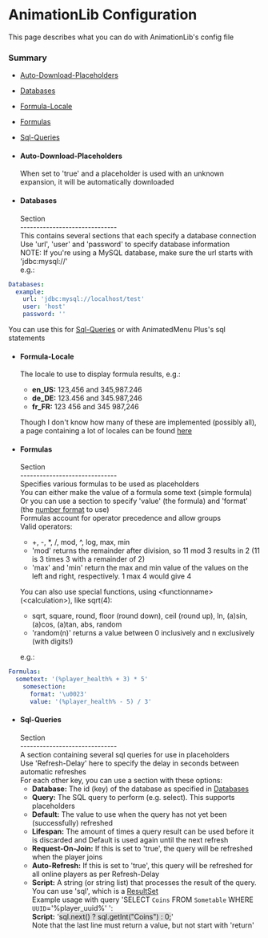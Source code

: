 # AnimationLib Configuration #
This page describes what you can do with AnimationLib's config file  
### Summary ###
- [Auto-Download-Placeholders](#user-content-auto-download-placeholders)
- [Databases](#user-content-databases)
- [Formula-Locale](#user-content-formula-locale)
- [Formulas](#user-content-formulas)
- [Sql-Queries](#user-content-sql-queries)

- #### Auto-Download-Placeholders ####
  When set to 'true' and a placeholder is used with an unknown expansion, it will be automatically downloaded  

- #### Databases ####
  Section  
  \------------------------------  
  This contains several sections that each specify a database connection  
  Use 'url', 'user' and 'password' to specify database information  
  NOTE: If you're using a MySQL database, make sure the url starts with 'jdbc:mysql://'  
  e.g.:  

```YAML
Databases:
  example:
    url: 'jdbc:mysql://localhost/test'
    user: 'host'
    password: ''
```
  You can use this for [Sql-Queries](#user-content-sql-queries) or with AnimatedMenu Plus's sql statements  

- #### Formula-Locale ####
  The locale to use to display formula results, e.g.:  
    - **en_US:** 123,456 and 345,987.246
    - **de_DE:** 123.456 and 345.987,246
    - **fr_FR:** 123 456 and 345 987,246

  Though I don't know how many of these are implemented (possibly all), a page containing a lot of locales can be found [here](http://www.science.co.il/Language/Locale-codes.php)  

- #### Formulas ####
  Section  
  \------------------------------  
  Specifies various formulas to be used as placeholders  
  You can either make the value of a formula some text (simple formula)  
  Or you can use a section to specify 'value' (the formula) and 'format' (the [number format](https://docs.oracle.com/javase/tutorial/i18n/format/decimalFormat.html) to use)  
  Formulas account for operator precedence and allow groups  
  Valid operators:  
    - +, -, *, /, mod, ^, log, max, min
    - 'mod' returns the remainder after division, so 11 mod 3 results in 2 (11 is 3 times 3 with a remainder of 2)
    - 'max' and 'min' return the max and min value of the values on the left and right, respectively. 1 max 4 would give 4

  You can also use special functions, using &lt;functionname&gt;(&lt;calculation&gt;), like sqrt(4):  
    - sqrt, square, round, floor (round down), ceil (round up), ln, (a)sin, (a)cos, (a)tan, abs, random
    - 'random(n)' returns a value between 0 inclusively and n exclusively (with digits!)

  e.g.:  

```YAML
Formulas:
  sometext: '(%player_health% + 3) * 5'
    somesection:
      format: '\u0023'
      value: '(%player_health% - 5) / 3'
```

- #### Sql-Queries ####
  Section  
  \------------------------------  
  A section containing several sql queries for use in placeholders  
  Use 'Refresh-Delay' here to specify the delay in seconds between automatic refreshes  
  For each other key, you can use a section with these options:  
    - **Database:** The id (key) of the database as specified in [Databases](#user-content-databases)
    - **Query:** The SQL query to perform (e.g. select). This supports placeholders
    - **Default:** The value to use when the query has not yet been (successfully) refreshed
    - **Lifespan:** The amount of times a query result can be used before it is discarded and Default is used again until the next refresh
    - **Request-On-Join:** If this is set to 'true', the query will be refreshed when the player joins
    - **Auto-Refresh:** If this is set to 'true', this query will be refreshed for all online players as per Refresh-Delay
    - **Script:**
      A string (or string list) that processes the result of the query.  
      You can use 'sql', which is a [ResultSet](http://docs.oracle.com/javase/7/docs/api/java/sql/ResultSet.html)  
      Example usage with query 'SELECT `Coins` FROM `Sometable` WHERE `UUID`='%player_uuid%' ':  
      **Script:** '<font style="background: #DDD;">sql.next() ? sql.getInt("Coins") : 0;</font>'  
      Note that the last line must return a value, but not start with 'return'  



